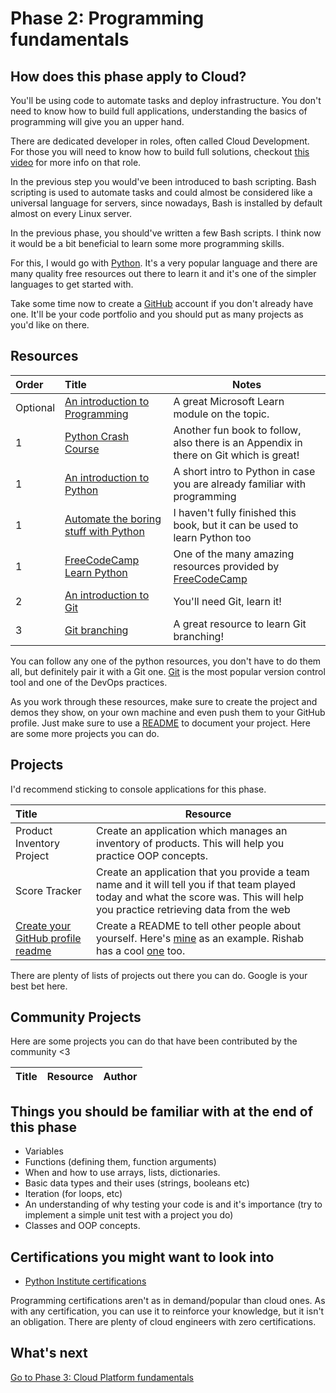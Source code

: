 # Phase 2: Programming fundamentals

## How does this phase apply to Cloud?

You'll be using code to automate tasks and deploy infrastructure. You don't need to know how to build full applications, understanding the basics of programming will give you an upper hand.

There are dedicated developer in roles, often called Cloud Development. For those you will need to know how to build full solutions, checkout [this video](https://youtu.be/WMUAc7bvB7M) for more info on that role. 

In the previous step you would've been introduced to bash scripting. Bash scripting is used to automate tasks and could almost be considered like a universal language for servers, since nowadays, Bash is installed by default almost on every Linux server.

In the previous phase, you should've written a few Bash scripts. I think now it would be a bit beneficial to learn some more programming skills.

For this, I would go with [Python](https://www.python.org/). It's a very popular language and there are many quality free resources out there to learn it and it's one of the simpler languages to get started with.

Take some time now to create a [GitHub](https://github.com/) account if you don't already have one. It'll be your code portfolio and you should put as many projects as you'd like on there.

## Resources


| Order | Title                                                                        | Notes                                                                                       |
| :---- | :--------------------------------------------------------------------------- | ------------------------------------------------------------------------------------------- |
| Optional     | [An introduction to Programming](https://docs.microsoft.com/en-us/learn/modules/web-development-101-introduction-programming/)                      | A great Microsoft Learn module on the topic.    |
| 1     | [Python Crash Course](https://ehmatthes.github.io/pcc/)                      | Another fun book to follow, also there is an Appendix in there on Git which is great!       |
| 1     | [An introduction to Python](https://docs.microsoft.com/en-us/learn/modules/intro-to-python/)    | A short intro to Python in case you are already familiar with programming                                                                 |
| 1     | [Automate the boring stuff with Python](https://automatetheboringstuff.com/) | I haven't fully finished this book, but it can be used to learn Python too                  |
| 1     | [FreeCodeCamp Learn Python](https://www.youtube.com/watch?v=rfscVS0vtbw)     | One of the many amazing resources provided by [FreeCodeCamp](https://www.freecodecamp.org/) |
| 2     | [An introduction to Git](https://docs.microsoft.com/en-us/learn/modules/intro-to-git/)    | You'll need Git, learn it!                                                                  |
| 3     | [Git branching](https://learngitbranching.js.org/)                           | A great resource to learn Git branching!                                                    |

You can follow any one of the python resources, you don't have to do them all, but definitely pair it with a Git one. [Git](https://git-scm.com/) is the most popular version control tool and one of the DevOps practices.

As you work through these resources, make sure to create the project and demos they show, on your own machine and even push them to your GitHub profile. Just make sure to use a [README](https://docs.github.com/en/github/creating-cloning-and-archiving-repositories/creating-a-repository-on-github/about-readmes) to document your project. Here are some more projects you can do.

## Projects

I'd recommend sticking to console applications for this phase.

 | Title                     | Resource                                                                                                                                               |
 | :------------------------ | ------------------------------------------------------------------------------------------------------------------------------------------------------ |
 | Product Inventory Project | Create an application which manages an inventory of products. This will help you practice OOP concepts.                                                |
 | Score Tracker             | Create an application that you provide a team name and it will tell you if that team played today and what the score was. This will help you practice retrieving data from the web|                                                                                                                                 |
 [Create your GitHub profile readme](https://docs.github.com/en/github/setting-up-and-managing-your-github-profile/customizing-your-profile/managing-your-profile-readme) | Create a README to tell other people about yourself. Here's [mine](https://github.com/madebygps/madebygps) as an example. Rishab has a cool [one](https://github.com/rishabkumar7/rishabkumar7) too.

 There are plenty of lists of projects out there you can do. Google is your best bet here.

 ## Community Projects

Here are some projects you can do that have been contributed by the community <3

 Title    | Resource     | Author | 
 :---------- | :----------- | :----------- |


## Things you should be familiar with at the end of this phase

- Variables
- Functions (defining them, function arguments)
- When and how to use arrays, lists, dictionaries.
- Basic data types and their uses (strings, booleans etc)
- Iteration (for loops, etc)
- An understanding of why testing your code is and it's importance (try to implement a simple unit test with a project you do)
- Classes and OOP concepts.

## Certifications you might want to look into

- [Python Institute certifications](https://pythoninstitute.org/certification/)

Programming certifications aren't as in demand/popular than cloud ones. As with any certification, you can use it to reinforce your knowledge, but it isn't an obligation. There are plenty of cloud engineers with zero certifications.

## What's next

[Go to Phase 3: Cloud Platform fundamentals](../phase3/README.md)
